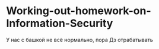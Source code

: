 # Working-out-homework-on-Information-Security
У нас с башкой не всё нормально, пора Дз отрабатывать
